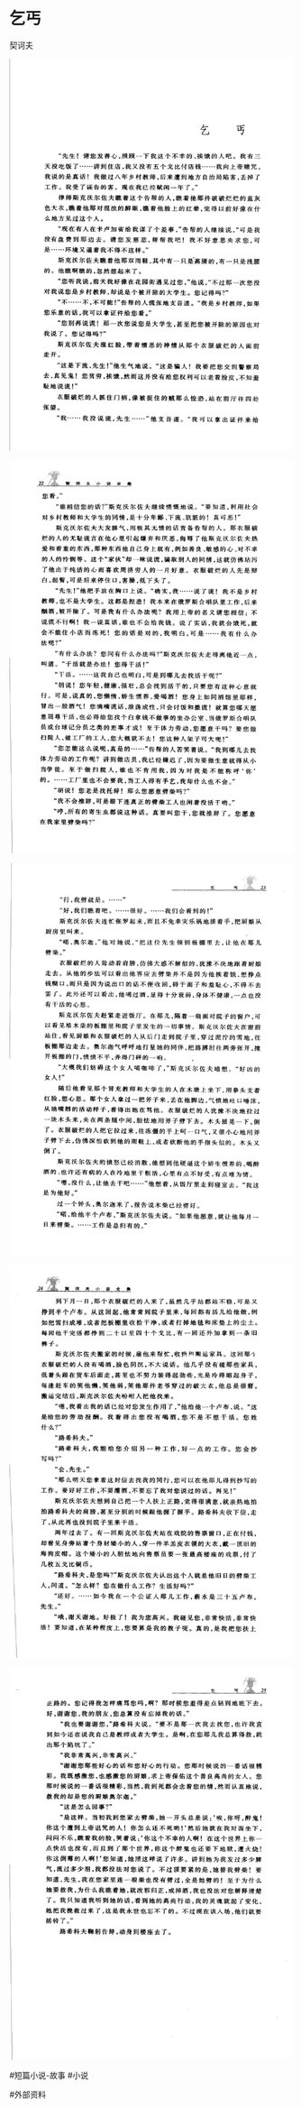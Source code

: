 # 乞丐 

契诃夫

![](https://raw.githubusercontent.com/CeruleanW/Notes/master/images/106image_16647.png)

![](https://raw.githubusercontent.com/CeruleanW/Notes/master/images/852image_28563.png)

![](https://raw.githubusercontent.com/CeruleanW/Notes/master/images/877image_3882.png)

![](https://raw.githubusercontent.com/CeruleanW/Notes/master/images/909image_49801.png)

![](https://raw.githubusercontent.com/CeruleanW/Notes/master/images/984image_56791.png)

#短篇小说-故事 #小说

#外部资料